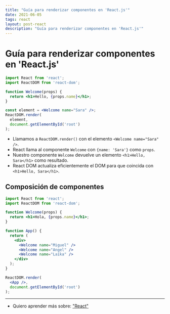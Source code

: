 ```yaml
---
title: "Guía para renderizar componentes en 'React.js'"
date: 2021-06-05
tags: react
layout: post-react
description: "Guía para renderizar componentes en 'React.js'"
---
```


# Guía para renderizar componentes en 'React.js'
````jsx
import React from 'react';
import ReactDOM from 'react-dom';

function Welcome(props) {
  return <h1>Hello, {props.name}</h1>;
}

const element = <Welcome name="Sara" />;
ReactDOM.render(
  element,
  document.getElementById('root')
);
````
- Llamamos a `ReactDOM.render()` con el elemento `<Welcome name="Sara" />`.
- React llama al componente `Welcome` con `{name: 'Sara'}` como `props`.
- Nuestro componente `Welcome` devuelve un elemento `<h1>Hello, Sara</h1>` como resultado.
- React DOM actualiza eficientemente el DOM para que coincida con `<h1>Hello, Sara</h1>`.

## Composición de componentes
````jsx
import React from 'react';
import ReactDOM from 'react-dom';

function Welcome(props) {
  return <h1>Hola, {props.name}</h1>;
}

function App() {
  return (
    <div>
      <Welcome name="Miguel" />
      <Welcome name="Angel" />
      <Welcome name="Laika" />
    </div>
  );
}

ReactDOM.render(
  <App />,
  document.getElementById('root')
);
````

***

- Quiero aprender más sobre: ["React"](../00/react)
